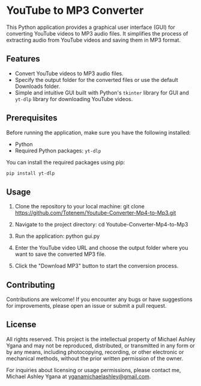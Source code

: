# YouTube to MP3 Converter

This Python application provides a graphical user interface (GUI) for converting YouTube videos to MP3 audio files. It simplifies the process of extracting audio from YouTube videos and saving them in MP3 format.

## Features

- Convert YouTube videos to MP3 audio files.
- Specify the output folder for the converted files or use the default Downloads folder.
- Simple and intuitive GUI built with Python's `tkinter` library for GUI and `yt-dlp` library for downloading YouTube videos.

## Prerequisites

Before running the application, make sure you have the following installed:

- Python
- Required Python packages: `yt-dlp`

You can install the required packages using pip:

```bash
pip install yt-dlp
```

## Usage

1. Clone the repository to your local machine: git clone https://github.com/Totenem/Youtube-Converter-Mp4-to-Mp3.git


2. Navigate to the project directory: cd Youtube-Converter-Mp4-to-Mp3


3. Run the application: python gui.py


4. Enter the YouTube video URL and choose the output folder where you want to save the converted MP3 file.

5. Click the "Download MP3" button to start the conversion process.

## Contributing

Contributions are welcome! If you encounter any bugs or have suggestions for improvements, please open an issue or submit a pull request.

## License

All rights reserved. This project is the intellectual property of Michael Ashley Ygana and may not be reproduced, distributed, or transmitted in any form or by any means, including photocopying, recording, or other electronic or mechanical methods, without the prior written permission of the owner.

For inquiries about licensing or usage permissions, please contact me, Michael Ashley Ygana at yganamichaelashley@gmail.com.

